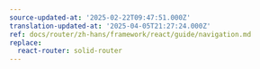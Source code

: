 ```yaml
---
source-updated-at: '2025-02-22T09:47:51.000Z'
translation-updated-at: '2025-04-05T21:27:24.000Z'
ref: docs/router/zh-hans/framework/react/guide/navigation.md
replace:
  react-router: solid-router
---
```

